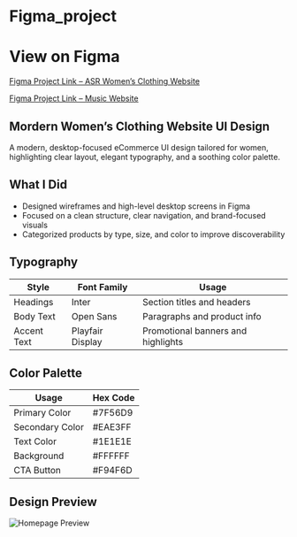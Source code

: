 # Figma_project

# View on Figma

[Figma Project Link – ASR Women’s Clothing Website](https://www.figma.com/design/0yvhInVoM4ym1HUeMXTuFF/Anushka-Singh_Women-s-Clothing?node-id=1-5&t=Qe7iICLT80UzPOdA-1)

[Figma Project Link – Music Website](https://www.figma.com/design/ppqq9OaeBREHj0hEoLJemZ/Music-websites-design?node-id=12-85&t=r8nmNEa28okJgx97-1)

## Mordern Women’s Clothing Website UI Design

A modern, desktop-focused eCommerce UI design tailored for women, highlighting clear layout, elegant typography, and a soothing color palette.

## What I Did

- Designed wireframes and high-level desktop screens in Figma
- Focused on a clean structure, clear navigation, and brand-focused visuals
- Categorized products by type, size, and color to improve discoverability

## Typography

| Style        | Font Family        | Usage                         |
|--------------|--------------------|-------------------------------|
| Headings     | Inter              | Section titles and headers    |
| Body Text    | Open Sans          | Paragraphs and product info   |
| Accent Text  | Playfair Display   | Promotional banners and highlights |

## Color Palette

| Usage            | Hex Code   
|------------------|-----------
| Primary Color    | #7F56D9   
| Secondary Color  | #EAE3FF   
| Text Color       | #1E1E1E   
| Background       | #FFFFFF  
| CTA Button       | #F94F6D   

## Design Preview

![Homepage Preview](HomePage.png)
